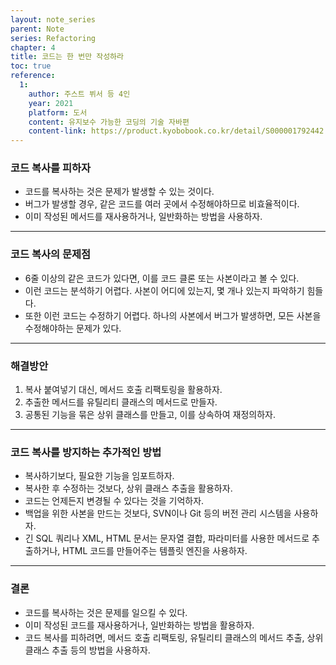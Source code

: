 ```yaml
---
layout: note_series
parent: Note
series: Refactoring
chapter: 4
title: 코드는 한 번만 작성하라
toc: true
reference:
  1: 
    author: 주스트 뷔서 등 4인
    year: 2021
    platform: 도서
    content: 유지보수 가능한 코딩의 기술 자바편
    content-link: https://product.kyobobook.co.kr/detail/S000001792442
---
```


### 코드 복사를 피하자

- 코드를 복사하는 것은 문제가 발생할 수 있는 것이다.
- 버그가 발생할 경우, 같은 코드를 여러 곳에서 수정해야하므로 비효율적이다.
- 이미 작성된 메서드를 재사용하거나, 일반화하는 방법을 사용하자.

---

### 코드 복사의 문제점

- 6줄 이상의 같은 코드가 있다면, 이를 코드 클론 또는 사본이라고 볼 수 있다.
- 이런 코드는 분석하기 어렵다. 사본이 어디에 있는지, 몇 개나 있는지 파악하기 힘들다.
- 또한 이런 코드는 수정하기 어렵다. 하나의 사본에서 버그가 발생하면, 모든 사본을 수정해야하는 문제가 있다.

---

### 해결방안

1. 복사 붙여넣기 대신, 메서드 호출 리팩토링을 활용하자.
2. 추출한 메서드를 유틸리티 클래스의 메서드로 만들자.
3. 공통된 기능을 묶은 상위 클래스를 만들고, 이를 상속하여 재정의하자.

---

### 코드 복사를 방지하는 추가적인 방법

- 복사하기보다, 필요한 기능을 임포트하자.
- 복사한 후 수정하는 것보다, 상위 클래스 추출을 활용하자.
- 코드는 언제든지 변경될 수 있다는 것을 기억하자.
- 백업을 위한 사본을 만드는 것보다, SVN이나 Git 등의 버전 관리 시스템을 사용하자.
- 긴 SQL 쿼리나 XML, HTML 문서는 문자열 결합, 파라미터를 사용한 메서드로 추출하거나, HTML 코드를 만들어주는 템플릿 엔진을 사용하자.

---

### 결론

- 코드를 복사하는 것은 문제를 일으킬 수 있다.
- 이미 작성된 코드를 재사용하거나, 일반화하는 방법을 활용하자.
- 코드 복사를 피하려면, 메서드 호출 리팩토링, 유틸리티 클래스의 메서드 추출, 상위 클래스 추출 등의 방법을 사용하자.